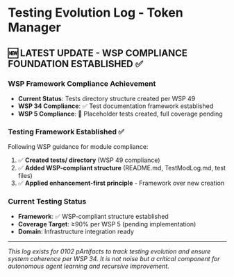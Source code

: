 # Testing Evolution Log - Token Manager

## 🆕 **LATEST UPDATE - WSP COMPLIANCE FOUNDATION ESTABLISHED** ✅

### **WSP Framework Compliance Achievement**
- **Current Status**: Tests directory structure created per WSP 49
- **WSP 34 Compliance**: ✅ Test documentation framework established
- **WSP 5 Compliance**: 🔄 Placeholder tests created, full coverage pending

### **Testing Framework Established** ✅
Following WSP guidance for module compliance:
1. ✅ **Created tests/ directory** (WSP 49 compliance)
2. ✅ **Added WSP-compliant structure** (README.md, TestModLog.md, test files)
3. ✅ **Applied enhancement-first principle** - Framework over new creation

### **Current Testing Status**
- **Framework**: ✅ WSP-compliant structure established  
- **Coverage Target**: ≥90% per WSP 5 (pending implementation)
- **Domain**: Infrastructure integration ready

---

*This log exists for 0102 pArtifacts to track testing evolution and ensure system coherence per WSP 34. It is not noise but a critical component for autonomous agent learning and recursive improvement.* 